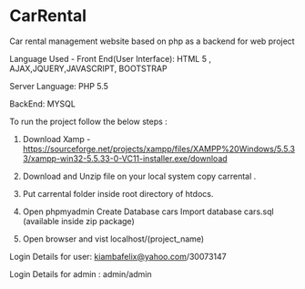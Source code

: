 # CarRental
Car rental management website based on php as a backend for web project

Language Used -
Front End(User Interface): HTML 5 , AJAX,JQUERY,JAVASCRIPT, BOOTSTRAP

Server Language: PHP 5.5

BackEnd: MYSQL


To run the project follow the below steps :

1. Download Xamp - https://sourceforge.net/projects/xampp/files/XAMPP%20Windows/5.5.33/xampp-win32-5.5.33-0-VC11-installer.exe/download

2. Download and Unzip file on your local system copy carrental .

3. Put carrental folder inside root directory of htdocs.

4. Open phpmyadmin Create Database cars
Import database cars.sql (available inside zip package)

5. Open browser and vist localhost/(project_name)


Login Details for user: kiambafelix@yahoo.com/30073147

Login Details for admin : admin/admin

